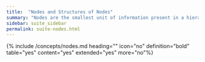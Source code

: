```yaml
---
title:  "Nodes and Structures of Nodes"
summary: "Nodes are the smallest unit of information present in a hierarchy and form structures of nodes when chained together."
sidebar: suite_sidebar
permalink: suite-nodes.html
---
```


{% include /concepts/nodes.md heading="" icon="no" definition="bold" table="yes" content="yes" extended="yes" more="no"%}
